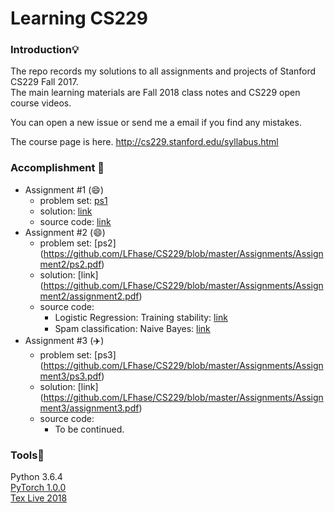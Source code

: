# Learning CS229

### Introduction💡
The repo records my solutions to all assignments and projects of Stanford CS229 Fall 2017. <br>
The main learning materials are Fall 2018 class notes and CS229 open course videos.

You can open a new issue or send me a email if you find any mistakes.

The course page is here. http://cs229.stanford.edu/syllabus.html

### Accomplishment 🎈 
- Assignment #1 (😄)
  - problem set: [ps1](https://github.com/LFhase/CS229/blob/master/Assignments/Assignment1/ps1.pdf)
  - solution: [link](https://github.com/LFhase/CS229/blob/master/Assignments/Assignment1/assig1.pdf)
  - source code: [link](https://github.com/LFhase/CS229/blob/master/Assignments/Assignment1/assig1.py)
- Assignment #2 (😄)
  - problem set: [ps2] (https://github.com/LFhase/CS229/blob/master/Assignments/Assignment2/ps2.pdf)
  - solution: [link] (https://github.com/LFhase/CS229/blob/master/Assignments/Assignment2/assignment2.pdf)
  - source code: 
    - Logistic Regression: Training stability: [link](https://github.com/LFhase/CS229/blob/master/Assignments/Assignment2/Q1/lr_debug.py)
    -  Spam classiﬁcation: Naive Bayes: [link](https://github.com/LFhase/CS229/blob/master/Assignments/Assignment2/Q6/nb.py)
- Assignment #3 (✈️)
  - problem set: [ps3] (https://github.com/LFhase/CS229/blob/master/Assignments/Assignment3/ps3.pdf)
  - solution: [link] (https://github.com/LFhase/CS229/blob/master/Assignments/Assignment3/assignment3.pdf)
  - source code: 
    - To be continued.

### Tools🚩
Python 3.6.4 <br>
[PyTorch 1.0.0](https://pytorch.org) <br>
[Tex Live 2018](http://www.tug.org/texlive/windows.html)
